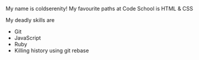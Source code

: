 My name is coldserenity!
My favourite paths at Code School is HTML & CSS

My deadly skills are
 * Git
 * JavaScript
 * Ruby
 * Killing history using git rebase
